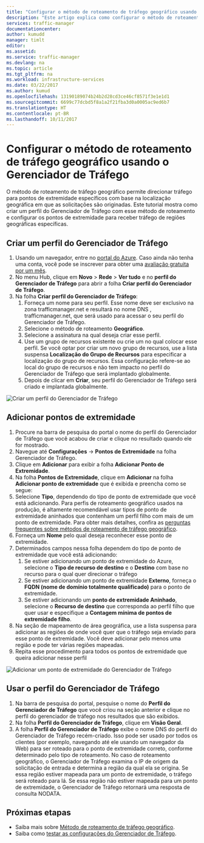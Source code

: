 ```yaml
---
title: "Configurar o método de roteamento de tráfego geográfico usando o Gerenciador de Tráfego do Azure | Microsoft Docs"
description: "Este artigo explica como configurar o método de roteamento de tráfego geográfico usando o Gerenciador de Tráfego do Azure"
services: traffic-manager
documentationcenter: 
author: kumudd
manager: timlt
editor: 
ms.assetid: 
ms.service: traffic-manager
ms.devlang: na
ms.topic: article
ms.tgt_pltfrm: na
ms.workload: infrastructure-services
ms.date: 03/22/2017
ms.author: kumud
ms.openlocfilehash: 13190189074b24b2d28cd3ce46cf8571f3e1e1d1
ms.sourcegitcommit: 6699c77dcbd5f8a1a2f21fba3d0a0005ac9ed6b7
ms.translationtype: HT
ms.contentlocale: pt-BR
ms.lasthandoff: 10/11/2017
---
```

# <a name="configure-the-geographic-traffic-routing-method-using-traffic-manager"></a>Configurar o método de roteamento de tráfego geográfico usando o Gerenciador de Tráfego

O método de roteamento de tráfego geográfico permite direcionar tráfego para pontos de extremidade específicos com base na localização geográfica em que as solicitações são originadas. Este tutorial mostra como criar um perfil do Gerenciador de Tráfego com esse método de roteamento e configurar os pontos de extremidade para receber tráfego de regiões geográficas específicas.

## <a name="create-a-traffic-manager-profile"></a>Criar um perfil do Gerenciador de Tráfego

1. Usando um navegador, entre no [portal do Azure](http://portal.azure.com). Caso ainda não tenha uma conta, você pode se inscrever para obter uma [avaliação gratuita por um mês](https://azure.microsoft.com/free/).
2. No menu Hub, clique em **Novo** > **Rede** > **Ver tudo** e no **perfil do Gerenciador de Tráfego** para abrir a folha **Criar perfil do Gerenciador de Tráfego**.
3. Na folha **Criar perfil do Gerenciador de Tráfego**:
    1. Forneça um nome para seu perfil. Esse nome deve ser exclusivo na zona trafficmanager.net e resultará no nome DNS <profilename>, trafficmanager.net, que será usado para acessar o seu perfil do Gerenciador de Tráfego.
    2. Selecione o método de roteamento **Geográfico**.
    3. Selecione a assinatura na qual deseja criar esse perfil.
    4. Use um grupo de recursos existente ou crie um no qual colocar esse perfil. Se você optar por criar um novo grupo de recursos, use a lista suspensa **Localização do Grupo de Recursos** para especificar a localização do grupo de recursos. Essa configuração refere-se ao local do grupo de recursos e não tem impacto no perfil do Gerenciador de Tráfego que será implantado globalmente.
    5. Depois de clicar em **Criar**, seu perfil do Gerenciador de Tráfego será criado e implantada globalmente.

![Criar um perfil do Gerenciador de Tráfego](./media/traffic-manager-geographic-routing-method/create-traffic-manager-profile.png)

## <a name="add-endpoints"></a>Adicionar pontos de extremidade

1. Procure na barra de pesquisa do portal o nome do perfil do Gerenciador de Tráfego que você acabou de criar e clique no resultado quando ele for mostrado.
2. Navegue até **Configurações** -> **Pontos de Extremidade** na folha Gerenciador de Tráfego.
3. Clique em **Adicionar** para exibir a folha **Adicionar Ponto de Extremidade**.
3. Na folha **Pontos de Extremidade**, clique em **Adicionar** na folha **Adicionar ponto de extremidade** que é exibida e preencha como se segue:
4. Selecione **Tipo**, dependendo do tipo de ponto de extremidade que você está adicionando. Para perfis de roteamento geográfico usados na produção, é altamente recomendável usar tipos de ponto de extremidade aninhados que contenham um perfil filho com mais de um ponto de extremidade. Para obter mais detalhes, confira as [perguntas frequentes sobre métodos de roteamento de tráfego geográfico](traffic-manager-FAQs.md).
5. Forneça um **Nome** pelo qual deseja reconhecer esse ponto de extremidade.
6. Determinados campos nessa folha dependem do tipo de ponto de extremidade que você está adicionando:
    1. Se estiver adicionando um ponto de extremidade do Azure, selecione o **Tipo de recurso de destino** e o **Destino** com base no recurso para o qual quer direcionar o tráfego
    2. Se estiver adicionando um ponto de extremidade **Externo**, forneça o **FQDN (nome de domínio totalmente qualificado)** para o ponto de extremidade.
    3. Se estiver adicionando um **ponto de extremidade Aninhado**, selecione o **Recurso de destino** que corresponda ao perfil filho que quer usar e especifique a **Contagem mínima de pontos de extremidade filho**.
7. Na seção de mapeamento de área geográfica, use a lista suspensa para adicionar as regiões de onde você quer que o tráfego seja enviado para esse ponto de extremidade. Você deve adicionar pelo menos uma região e pode ter várias regiões mapeadas.
8. Repita esse procedimento para todos os pontos de extremidade que queira adicionar nesse perfil

![Adicionar um ponto de extremidade do Gerenciador de Tráfego](./media/traffic-manager-geographic-routing-method/add-traffic-manager-endpoint.png)

## <a name="use-the-traffic-manager-profile"></a>Usar o perfil do Gerenciador de Tráfego
1.  Na barra de pesquisa do portal, pesquise o nome do **Perfil do Gerenciador de Tráfego** que você criou na seção anterior e clique no perfil do gerenciador de tráfego nos resultados que são exibidos.
2. Na folha **Perfil do Gerenciador de Tráfego**, clique em **Visão Geral**.
3. A folha **Perfil do Gerenciador de Tráfego** exibe o nome DNS do perfil do Gerenciador de Tráfego recém-criado. Isso pode ser usado por todos os clientes (por exemplo, navegando até ele usando um navegador da Web) para ser roteado para o ponto de extremidade correto, conforme determinado pelo tipo de roteamento.  No caso de roteamento geográfico, o Gerenciador de Tráfego examina o IP de origem da solicitação de entrada e determina a região da qual ela se origina. Se essa região estiver mapeada para um ponto de extremidade, o tráfego será roteado para lá. Se essa região não estiver mapeada para um ponto de extremidade, o Gerenciador de Tráfego retornará uma resposta de consulta NODATA.

## <a name="next-steps"></a>Próximas etapas

- Saiba mais sobre [Método de roteamento de tráfego geográfico](traffic-manager-routing-methods.md#geographic).
- Saiba como [testar as configurações do Gerenciador de Tráfego](traffic-manager-testing-settings.md).

